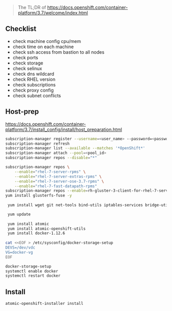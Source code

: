> The TL;DR  of https://docs.openshift.com/container-platform/3.7/welcome/index.html 

##  Checklist
- check machine config  cpu/mem
- check time on each machine
- check ssh access from bastion to all nodes
- check ports 
- check storage
- check selinux
- check dns  wildcard
- check RHEL version
- check subscriptions
- check proxy config
- check subnet conflicts


## Host-prep
https://docs.openshift.com/container-platform/3.7/install_config/install/host_preparation.html
```sh
subscription-manager register --username=<user_name> --password=<password>
subscription-manager refresh
subscription-manager list --available --matches '*OpenShift*'
subscription-manager attach --pool=<pool_id>
subscription-manager repos --disable="*"

subscription-manager repos \
    --enable="rhel-7-server-rpms" \
    --enable="rhel-7-server-extras-rpms" \
    --enable="rhel-7-server-ose-3.7-rpms" \
    --enable="rhel-7-fast-datapath-rpms"
subscription-manager repos --enable=rh-gluster-3-client-for-rhel-7-server-rpms
yum install glusterfs-fuse -y 
  
 yum install wget git net-tools bind-utils iptables-services bridge-utils bash-completion kexec-tools sos psacct

 yum update
 
 yum install atomic
 yum install atomic-openshift-utils
 yum install docker-1.12.6
 
cat <<EOF > /etc/sysconfig/docker-storage-setup
DEVS=/dev/vdc
VG=docker-vg
EOF

docker-storage-setup           
systemctl enable docker
systemctl restart docker
```

## Install

```sh
atomic-openshift-installer install
```
